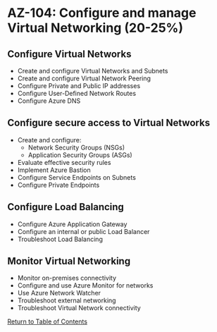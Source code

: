 # AZ-104: Configure and manage Virtual Networking (20-25%)

## Configure Virtual Networks
* Create and configure Virtual Networks and Subnets
* Create and configure Virtual Network Peering
* Configure Private and Public IP addresses
* Configure User-Defined Network Routes 
* Configure Azure DNS

## Configure secure access to Virtual Networks
* Create and configure:
    * Network Security Groups (NSGs)
    * Application Security Groups (ASGs)
* Evaluate effective security rules
* Implement Azure Bastion
* Configure Service Endpoints on Subnets
* Configure Private Endpoints

## Configure Load Balancing
* Configure Azure Application Gateway
* Configure an internal or public Load Balancer
* Troubleshoot Load Balancing

## Monitor Virtual Networking
* Monitor on-premises connectivity
* Configure and use Azure Monitor for networks
* Use Azure Network Watcher
* Troubleshoot external networking
* Troubleshoot Virtual Network connectivity

[Return to Table of Contents](README.md)